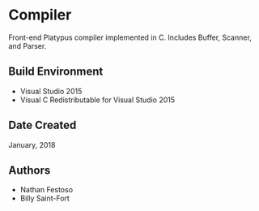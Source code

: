 # Compiler
Front-end Platypus compiler implemented in C. Includes Buffer, Scanner, and Parser.

## Build Environment
- Visual Studio 2015
- Visual C Redistributable for Visual Studio 2015

## Date Created
January, 2018

## Authors
- Nathan Festoso
- Billy Saint-Fort
